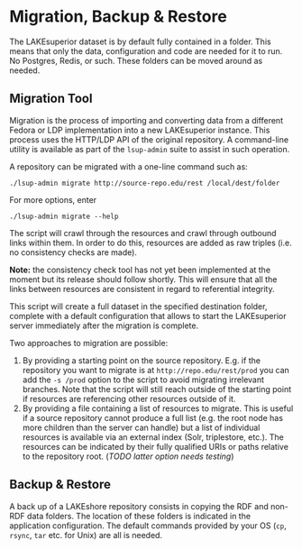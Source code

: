 # Migration, Backup & Restore

The LAKEsuperior dataset is by default fully contained in a folder. This means
that only the data, configuration and code are needed for it to run.
No Postgres, Redis, or such. These folders can be moved around as needed.

## Migration Tool

Migration is the process of importing and converting data from a different
Fedora or LDP implementation into a new LAKEsuperior instance. This process
uses the HTTP/LDP API of the original repository. A command-line utility is
available as part of the `lsup-admin` suite to assist in such operation.

A repository can be migrated with a one-line command such as:

```
./lsup-admin migrate http://source-repo.edu/rest /local/dest/folder
```

For more options, enter

```
./lsup-admin migrate --help
```

The script will crawl through the resources and crawl through outbound links
within them. In order to do this, resources are added as raw triples (i.e.
no consistency checks are made).

**Note:** the consistency check tool has not yet been implemented at the moment
but its release should follow shortly. This will ensure that all the links
between resources are consistent in regard to referential integrity.

This script will create a full dataset in the specified destination folder,
complete with a default configuration that allows to start the LAKEsuperior
server immediately after the migration is complete.

Two approaches to migration are possible:

1. By providing a starting point on the source repository. E.g. if the
   repository you want to migrate is at `http://repo.edu/rest/prod` you can add
   the `-s /prod` option to the script to avoid migrating irrelevant branches.
   Note that the script will still reach outside of the starting point if
   resources are referencing other resources outside of it.
2. By providing a file containing a list of resources to migrate. This is
   useful if a source repository cannot produce a full list (e.g. the root node
   has more children than the server can handle) but a list of individual
   resources is available via an external index (Solr, triplestore, etc.).
   The resources can be indicated by their fully qualified URIs or paths
   relative to the repository root. (*TODO latter option needs testing*)

## Backup & Restore

A back up of a LAKEshore repository consists in copying the RDF and non-RDF
data folders. The location of these folders is indicated in the application
configuration. The default commands provided by your OS (`cp`, `rsync`,
`tar` etc. for Unix) are all is needed.

